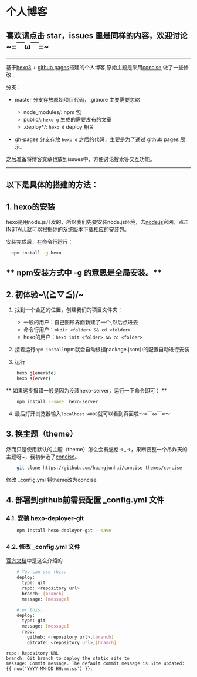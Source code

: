 # 个人博客

## 喜欢请点击 star，issues 里是同样的内容，欢迎讨论~=￣ω￣=~
---

基于[hexo3](https://hexo.io/) + [github pages](https://pages.github.com/)搭建的个人博客,原始主题是采用[concise](https://github.com/huangjunhui/concise),做了一些修改...

分支：
  * master 分支存放原始项目代码，.gitnore 主要需要忽略 
    * node_modules/: npm 包
    * public/: `hexo g` 生成的需要发布的文章
    * .deploy*/: `hexo d` deploy 相关
    
  * gh-pages 分支存放 `hexo d` 之后的代码，主要是为了通过 github pages 展示。

之后准备将博客文章也放到issues中，方便讨论搜索等交互功能。

---

## **以下是具体的搭建的方法：**

## 1. hexo的安装
hexo是用node.js开发的，所以我们先要安装node.js环境，去[node.js](https://nodejs.org/en/)官网，点击INSTALL就可以根据你的系统版本下载相应的安装包。  

安装完成后，在命令行运行：
```bash
  npm install -g hexo
```
** npm安装方式中 -g 的意思是全局安装。**
---

## 2. 初体验~\\(≧▽≦)/~
1. 找到一个合适的位置，创建我们的项目文件夹：
    * 一般的用户：自己图形界面新建了一个,然后点进去
    * 命令行用户：`mkdir <folder> && cd <folder>`
    * hexo的用户：`hexo init <folder> && cd <folder>`

2. 接着运行`npm install`npm就会自动根据package.json中的配置自动进行安装

3. 运行
```bash
    hexo g(enerate)
    hexo s(erver)
```
** 如果这步报错一般是因为没装hexo-server，运行一下命令即可： **
```bash
    npm install --save  hexo-server
```

4. 最后打开浏览器输入`localhost:4000`就可以看到页面啦～=￣ω￣=～

## 3. 换主题（theme）
然而只是使用默认的主题（theme）怎么会有逼格→_→，果断要整一个吊炸天的主题呀~，我初步选了[concise](https://github.com/huangjunhui/concise)。
```bash
    git clone https://github.com/huangjunhui/concise themes/concise
```
修改 _config.yml 将theme改为concise

## 4. 部署到github前需要配置 _config.yml 文件
### 4.1. 安装 hexo-deployer-git
```bash
    npm install hexo-deployer-git --save
```

### 4.2. 修改 _config.yml 文件
[官方文档](https://github.com/hexojs/hexo-deployer-git)中是这么介绍的
```bash
    # You can use this:
    deploy:
      type: git
      repo: <repository url>
      branch: [branch]
      message: [message]

    # or this:
    deploy:
      type: git
      message: [message]
      repo: 
        github: <repository url>,[branch]
        gitcafe: <repository url>,[branch]
```
```
repo: Repository URL
branch: Git branch to deploy the static site to
message: Commit message. The default commit message is Site updated: {{ now('YYYY-MM-DD HH:mm:ss') }}.
```












